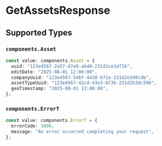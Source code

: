 # GetAssetsResponse


## Supported Types

### `components.Asset`

```typescript
const value: components.Asset = {
  uuid: "123e4567-2a57-47e8-ab40-231d2ce1df1b",
  editDate: "2025-08-01 12:00:00",
  companyUuid: "123e4567-546f-4430-b72a-231d2e3d0cdb",
  assetTypeUuid: "123e4567-42cd-43e3-873b-231d2b3dc59b",
  geoTimestamp: "2025-08-01 12:00:00",
};
```

### `components.ErrorT`

```typescript
const value: components.ErrorT = {
  errorCode: 1000,
  message: "An error occurred completing your request",
};
```

